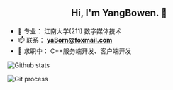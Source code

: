 <h2 align="center">
 Hi, I'm YangBowen. 👋
</h2>

* 🎒 专业： 江南大学(211) 数字媒体技术  
* 📫 联系： **yaBorn@foxmail.com**
* 🌱 求职中： C++服务端开发、客户端开发   


![Github stats](https://github-readme-stats.vercel.app/api?username=yaBorn)
<!--
![Top Langs](https://github-readme-stats.vercel.app/api/top-langs/?username=yaBorn&layout=compact)
-->
![Git process](https://activity-graph.herokuapp.com/graph?username=yaBorn&bg_color=transparent&color=5BCDEC&line=5BCDEC&point=5BCDEC&hide_border=true)


<!--
**yaBorn/yaBorn** is a ✨ _special_ ✨ repository because its `README.md` (this file) appears on your GitHub profile.

Here are some ideas to get you started:

- 🔭 I’m currently working on ...
- 🌱 I’m currently learning ...
- 👯 I’m looking to collaborate on ...
- 🤔 I’m looking for help with ...
- 💬 Ask me about ...
- 📫 How to reach me: ...
- 😄 Pronouns: ...
- ⚡ Fun fact: ...
-->
